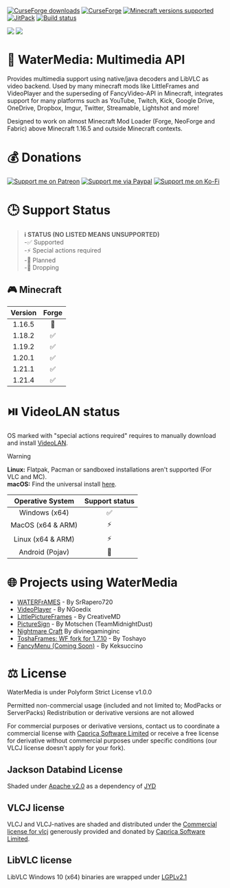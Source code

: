 [![CurseForge downloads](https://cf.way2muchnoise.eu/watermedia.svg?badge_style=for_the_badge)](https://www.curseforge.com/minecraft/mc-mods/watermedia)
[![CurseForge](https://img.shields.io/curseforge/v/869524?style=for-the-badge&label=curseforge&labelColor=%232d2d2d&color=%23e04e14&link=https%3A%2F%2Fwww.curseforge.com%2Fminecraft%2Fmc-mods%2Fwatermedia%2Ffiles)](https://www.curseforge.com/minecraft/mc-mods/watermedia/files)
[![Minecraft versions supported](https://cf.way2muchnoise.eu/versions/Supports_watermedia_all.svg?badge_style=for_the_badge)](https://www.curseforge.com/minecraft/mc-mods/watermedia/files)
[![JitPack](https://img.shields.io/jitpack/version/com.github.SrRapero720/watermedia?style=for-the-badge&label=JITPACK&color=34495e&link=https%3A%2F%2Fjitpack.io%2F%23SrRapero720%2Fwatermedia)](https://jitpack.io/#SrRapero720/watermedia)
[![Build status](https://img.shields.io/github/actions/workflow/status/WaterMediaTeam/watermedia/gradle.yml?style=for-the-badge
)](https://github.com/WaterMediaTeam/watermedia/actions/workflows/gradle.yml)

[![](https://dcbadge.vercel.app/api/server/cuYAzzZ)](https://discord.gg/cuYAzzZ)
[![](https://dcbadge.vercel.app/api/server/453QZ749U4)](https://discord.gg/453QZ749U4)

# 🔗 WaterMedia: Multimedia API
Provides multimedia support using native/java decoders and LibVLC as video backend.
Used by many minecraft mods like LittleFrames and VideoPlayer and the superseding of FancyVideo-API in Minecraft,
integrates support for many platforms such as YouTube, Twitch, Kick, Google Drive, OneDrive, Dropbox, Imgur,
Twitter, Streamable, Lightshot and more!

Designed to work on almost Minecraft Mod Loader (Forge, NeoForge and Fabric) above Minecraft 1.16.5 and 
outside Minecraft contexts.

# 💰 Donations
[![Support me on Patreon](https://img.shields.io/badge/Patreon-F96854?style=for-the-badge&logo=patreon&logoColor=white)](https://patreon.com/SrRapero720)
[![Support me via Paypal](https://img.shields.io/badge/PayPal-00457C?style=for-the-badge&logo=paypal&logoColor=white)](https://paypal.me/SrRapero720)
[![Support me on Ko-Fi](https://img.shields.io/badge/Ko--fi-F16061?style=for-the-badge&logo=ko-fi&logoColor=white)](https://ko-fi.com/srrapero720)

# 🕒 Support Status
> **ℹ️ STATUS (NO LISTED MEANS UNSUPPORTED)**<br>
> -✅ Supported<br>
> -⚡ Special actions required<br>
> -🚧 Planned<br>
> -🚨 Dropping<br>

## 🎮 Minecraft
| Version | Forge |
|:-------:|:-----:|
| 1.16.5  |  🚨   |
| 1.18.2  |   ✅   |
| 1.19.2  |   ✅   |
| 1.20.1  |   ✅   |
| 1.21.1  |   ✅   |
| 1.21.4  |   ✅   |


# ⏯️ VideoLAN status
OS marked with "special actions required" requires to manually download and install [VideoLAN](https://www.videolan.org/vlc/).
> [!WARNING]
> **Linux:** Flatpak, Pacman or sandboxed installations aren't supported (For VLC and MC).<br>
> **macOS:** Find the universal install [here](https://get.videolan.org/vlc/3.0.21/macosx/vlc-3.0.21-universal.dmg).

| Operative System  | Support status |
|:-----------------:|:--------------:|
|   Windows (x64)   |       ✅        |
| MacOS (x64 & ARM) |       ⚡        |
| Linux (x64 & ARM) |       ⚡        |
|  Android (Pojav)  |       🚧       |

# 🌐 Projects using WaterMedia
- [WATERFrAMES](https://www.curseforge.com/minecraft/mc-mods/waterframes) - By SrRapero720
- [VideoPlayer](https://www.curseforge.com/minecraft/mc-mods/video-player) - By NGoedix
- [LittlePictureFrames](https://www.curseforge.com/minecraft/mc-mods/littleframes) - By CreativeMD
- [PictureSign](https://www.curseforge.com/minecraft/mc-mods/picturesign) - By Motschen (TeamMidnightDust) 
- [Nightmare Craft](https://www.curseforge.com/minecraft/modpacks/nightmare-craft-chapter-1) By divinegaminginc
- [ToshaFrames: WF fork for 1.7.10](https://github.com/Toshayo/WaterFrames) - By Toshayo
- [FancyMenu (Coming Soon)](https://www.curseforge.com/minecraft/mc-mods/fancymenu) - By Keksuccino

# ⚖️ License
WaterMedia is under Polyform Strict License v1.0.0<br>

Permitted non-commercial usage (included and not limited to; ModPacks or ServerPacks)
Redistribution or derivative versions are not allowed

For commercial purposes or derivative versions, contact us to coordinate a commercial license with [Caprica Software Limited](https://www.capricasoftware.co.uk/) 
or receive a free license for derivative without commercial purposes under specific conditions (our VLCJ license doesn't apply for your fork).

## Jackson Databind License
Shaded under [Apache v2.0](https://www.apache.org/licenses/LICENSE-2.0) as a dependency of [JYD](https://github.com/sealedtx/java-youtube-downloader)

## VLCJ license
VLCJ and VLCJ-natives are shaded and distributed under the [Commercial license for vlcj](https://www.capricasoftware.co.uk/docs/Caprica%20Software%20vlcj%20Commercial%20License%20Standard%20Offer.pdf)
generously provided and donated by [Caprica Software Limited](https://www.capricasoftware.co.uk/).

## LibVLC license
LibVLC Windows 10 (x64) binaries are wrapped under [LGPLv2.1](https://code.videolan.org/videolan/vlc/-/blob/master/COPYING)